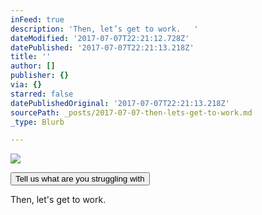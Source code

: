 ```yaml
---
inFeed: true
description: 'Then, let’s get to work.   '
dateModified: '2017-07-07T22:21:12.728Z'
datePublished: '2017-07-07T22:21:13.218Z'
title: ''
author: []
publisher: {}
via: {}
starred: false
datePublishedOriginal: '2017-07-07T22:21:13.218Z'
sourcePath: _posts/2017-07-07-then-lets-get-to-work.md
_type: Blurb

---
```

![](https://the-grid-user-content.s3-us-west-2.amazonaws.com/881a7da8-1cf7-484c-9b07-ac5aa8f274bd.jpg)

<button data-role="cta" style="">Tell us what are you struggling with</button>

Then, let's get to work.